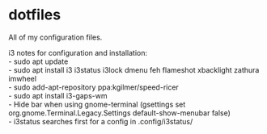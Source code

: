 # dotfiles
All of my configuration files.

i3 notes for configuration and installation:  
	- sudo apt update  
	- sudo apt install i3 i3status i3lock dmenu feh flameshot xbacklight zathura imwheel  
	- sudo add-apt-repository ppa:kgilmer/speed-ricer  
	- sudo apt install i3-gaps-wm  
	- Hide bar when using gnome-terminal (gsettings set org.gnome.Terminal.Legacy.Settings default-show-menubar false)  
	- i3status searches first for a config in .config/i3status/  
